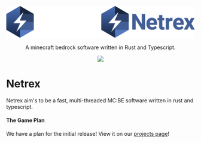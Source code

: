 <div align="center">
     <p>
          <img alt="Netrex" width="250" src="https://raw.githubusercontent.com/NetrexMC/Netrex/master/assets/netrex_dark.png#gh-dark-mode-only">
          <img alt="Netrex" width="250" src="https://raw.githubusercontent.com/NetrexMC/Netrex/master/assets/netrex_light.png#gh-light-mode-only"> 
    </p>
     <p>
          <p>A minecraft bedrock software written in Rust and Typescript.</p>
            <a href="https://discord.gg/y4aWA5MQxK"><img src="https://img.shields.io/discord/846586369568800798.svg?label=&logo=discord&logoColor=ffffff&color=7389D8&labelColor=6A7EC2"></a>
     </p>
</div>

# Netrex

Netrex aim's to be a fast, multi-threaded MC:BE software written in rust and typescript.



#### The Game Plan

We have a plan for the initial release! View it on our [projects page](https://github.com/NetrexMC/Netrex/projects/1)!